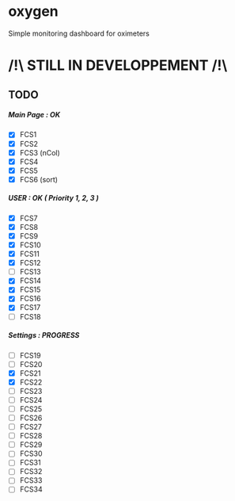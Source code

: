 # oxygen
Simple monitoring dashboard for oximeters

# /!\ STILL IN DEVELOPPEMENT /!\

## TODO

##### Main Page : OK
- [X] FCS1
- [X] FCS2
- [X] FCS3 (nCol)
- [X] FCS4
- [X] FCS5
- [X] FCS6 (sort)
##### USER : OK ( Priority 1, 2, 3 )
- [X] FCS7
- [X] FCS8 
- [X] FCS9
- [X] FCS10
- [X] FCS11
- [X] FCS12
- [ ] FCS13
- [X] FCS14
- [X] FCS15
- [X] FCS16
- [X] FCS17
- [ ] FCS18
##### Settings : PROGRESS
- [ ] FCS19
- [ ] FCS20
- [X] FCS21
- [X] FCS22
- [ ] FCS23
- [ ] FCS24
- [ ] FCS25
- [ ] FCS26
- [ ] FCS27
- [ ] FCS28
- [ ] FCS29
- [ ] FCS30
- [ ] FCS31
- [ ] FCS32
- [ ] FCS33
- [ ] FCS34